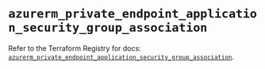 # `azurerm_private_endpoint_application_security_group_association`

Refer to the Terraform Registry for docs: [`azurerm_private_endpoint_application_security_group_association`](https://registry.terraform.io/providers/hashicorp/azurerm/4.16.0/docs/resources/private_endpoint_application_security_group_association).
